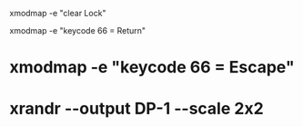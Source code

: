 
xmodmap -e "clear Lock"

xmodmap -e "keycode 66 = Return"

# xmodmap -e "keycode 66 = Escape"

# xrandr --output DP-1 --scale 2x2

